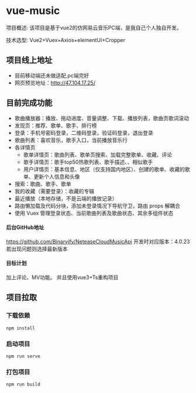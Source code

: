 # vue-music
项目概述: 该项目是基于vue2的仿网易云音乐PC端，是我自己个人独自开发。

技术选型: Vue2+Vuex+Axios+elementUI+Cropper

## 项目线上地址
- 目前移动端还未做适配,pc端完好
- 网页预览地址：http://47.104.17.25/

## 目前完成功能

- 歌曲播放器：播放、拖动进度、音量调整、下载、播放列表，歌曲页歌词滚动
- 发现页：推荐、歌单、歌手、排行榜
- 登录：手机号密码登录，二维码登录，验证码登录，退出登录
- 歌曲列表：喜欢音乐，歌手入口，当前播放音乐行
- 各详情页
  - 歌单详情页：歌曲列表、歌单页搜索、加载完整歌单、收藏、评论
  - 歌手详情页：歌手top50热歌列表、歌手描述、、相似歌手
  - 用户详情页：基本信息、地区（仅支持国内地区）、创建的歌单、收藏的歌单、更新个人信息和头像
- 搜索：歌曲、歌手、歌单
- 我的收藏（需要登录）：收藏的专辑
- 最近播放（本地存储，不是云端的播放记录）
- 路由懒加载及代码分块，添加未登录情况下导航守卫，路由 props 解耦合
- 使用 Vuex 管理登录状态、当前歌曲列表及歌曲状态、其余多组件状态

#### 后台GitHub地址
https://github.com/Binaryify/NeteaseCloudMusicApi 开发时对应版本：4.0.23 若出现问题则选择最新版本

#### 目标计划
加上评论、MV功能。
并且使用vue3+Ts重构项目
## 项目拉取
### 下载依赖
```
npm install
```

### 启动项目
```
npm run serve
```

### 打包项目
```
npm run build
```
